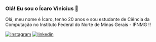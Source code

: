 ### Olá! Eu sou o Ícaro Vinícius 👋

Olá, meu nome é Ícaro, tenho 20 anos e sou estudante de Ciência da Computação no Instituto Federal do Norte de Minas Gerais - IFNMG !!




[![instagram](https://img.shields.io/badge/Instagram-E4405F?style=for-the-badge&logo=instagram&logoColor=white)](https://www.instagram.com/icaroviniciuscd/)
[![linkedin](https://img.shields.io/badge/LinkedIn-0077B5?style=for-the-badge&logo=linkedin&logoColor=white)](https://www.linkedin.com/in/ícaro-vinícius-8b1975232/)


